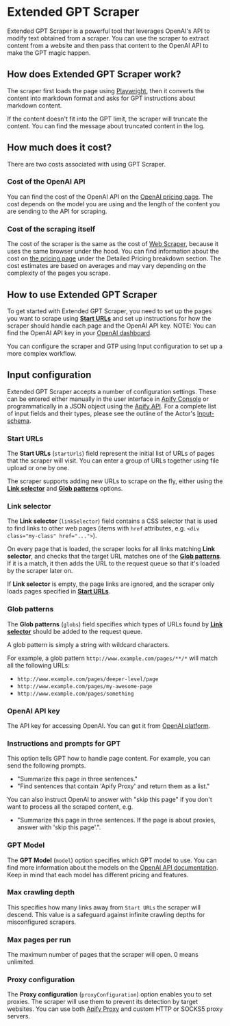 # Extended GPT Scraper

Extended GPT Scraper is a powerful tool that leverages OpenAI's API to modify text obtained from a scraper.
You can use the scraper to extract content from a website and then pass that content to the OpenAI API to make the GPT magic happen.

## How does Extended GPT Scraper work?

The scraper first loads the page using [Playwright](https://playwright.dev/), then
it converts the content into markdown format and asks for GPT instructions about markdown content.

If the content doesn't fit into the GPT limit, the scraper will truncate the content. You can find the message about truncated content in the log.

## How much does it cost?

There are two costs associated with using GPT Scraper.

### Cost of the OpenAI API

You can find the cost of the OpenAI API on the [OpenAI pricing page](https://openai.com/pricing/).
The cost depends on the model you are using and the length of the content you are sending to the API for scraping.

### Cost of the scraping itself

The cost of the scraper is the same as the cost of [Web Scraper](https://apify.com/apify/web-scraper), because it uses the same browser under the hood.
You can find information about the cost on [the pricing page](https://apify.com/pricing) under the Detailed Pricing breakdown section.
The cost estimates are based on averages and may vary depending on the complexity of the pages you scrape.

## How to use Extended GPT Scraper

To get started with Extended GPT Scraper, you need to set up the pages you want to scrape using [**Start URLs**](#start-urls) and set up instructions for how the scraper should handle each page and the OpenAI API key.
NOTE: You can find the OpenAI API key in your [OpenAI dashboard](https://beta.openai.com/account/api-keys).

You can configure the scraper and GTP using Input configuration to set up a more complex workflow.

## Input configuration

Extended GPT Scraper accepts a number of configuration settings.
These can be entered either manually in the user interface in [Apify Console](https://console.apify.com)
or programmatically in a JSON object using the [Apify API](https://apify.com/docs/api/v2#/reference/actors/run-collection/run-actor).
For a complete list of input fields and their types, please see the outline of the Actor's [Input-schema](https://apify.com/apify/playwright-scraper/input-schema).

### Start URLs

The **Start URLs** (`startUrls`) field represent the initial list of URLs of pages that the scraper will visit. You can enter a group of URLs together using file upload or one by one.

The scraper supports adding new URLs to scrape on the fly, either using the **[Link selector](#link-selector)** and **[Glob patterns](#glob-patterns)** options.

### Link selector

The **Link selector** (`linkSelector`) field contains a CSS selector that is used to find links to other web pages (items with `href` attributes, e.g. `<div class="my-class" href="...">`).

On every page that is loaded, the scraper looks for all links matching **Link selector**, and checks that the target URL matches one of the [**Glob patterns**](#glob-patterns). If it is a match, it then adds the URL to the request queue so that it's loaded by the scraper later on.

If **Link selector** is empty, the page links are ignored, and the scraper only loads pages specified in **[Start URLs](#start-urls)**.

### Glob patterns

The **Glob patterns** (`globs`) field specifies which types of URLs found by **[Link selector](#link-selector)** should be added to the request queue.

A glob pattern is simply a string with wildcard characters.

For example, a glob pattern `http://www.example.com/pages/**/*` will match all the
following URLs:

-   `http://www.example.com/pages/deeper-level/page`
-   `http://www.example.com/pages/my-awesome-page`
-   `http://www.example.com/pages/something`

### OpenAI API key

The API key for accessing OpenAI. You can get it from <a href='https://platform.openai.com/account/api-keys' target='_blank' rel='noopener'>OpenAI platform</a>.

### Instructions and prompts for GPT

This option tells GPT how to handle page content. For example, you can send the following prompts.

- "Summarize this page in three sentences."
- "Find sentences that contain 'Apify Proxy' and return them as a list."

You can also instruct OpenAI to answer with "skip this page" if you don't want to process all the scraped content, e.g.

- "Summarize this page in three sentences. If the page is about proxies, answer with 'skip this page'.".

### GPT Model

The **GPT Model** (`model`) option specifies which GPT model to use.
You can find more information about the models on the [OpenAI API documentation](https://platform.openai.com/docs/models/overview).
Keep in mind that each model has different pricing and features.

### Max crawling depth

This specifies how many links away from `Start URLs` the scraper will descend.
This value is a safeguard against infinite crawling depths for misconfigured scrapers.

### Max pages per run

The maximum number of pages that the scraper will open. 0 means unlimited.

### Proxy configuration

The **Proxy configuration** (`proxyConfiguration`) option enables you to set proxies.
The scraper will use them to prevent its detection by target websites.
You can use both [Apify Proxy](https://apify.com/proxy) and custom HTTP or SOCKS5 proxy servers.
